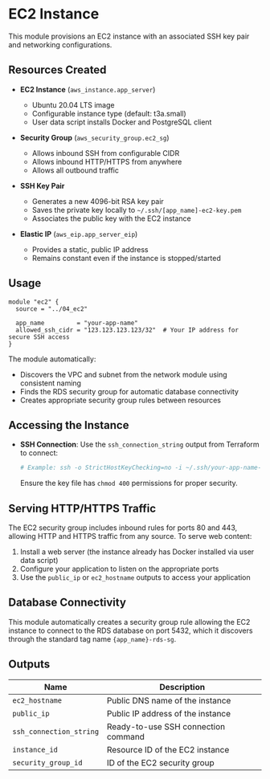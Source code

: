 # EC2 Instance

This module provisions an EC2 instance with an associated SSH key pair and networking configurations.

## Resources Created

- **EC2 Instance** (`aws_instance.app_server`)
  - Ubuntu 20.04 LTS image
  - Configurable instance type (default: t3a.small)
  - User data script installs Docker and PostgreSQL client

- **Security Group** (`aws_security_group.ec2_sg`)
  - Allows inbound SSH from configurable CIDR
  - Allows inbound HTTP/HTTPS from anywhere
  - Allows all outbound traffic

- **SSH Key Pair**
  - Generates a new 4096-bit RSA key pair
  - Saves the private key locally to `~/.ssh/[app_name]-ec2-key.pem`
  - Associates the public key with the EC2 instance

- **Elastic IP** (`aws_eip.app_server_eip`)
  - Provides a static, public IP address
  - Remains constant even if the instance is stopped/started

## Usage

```hcl
module "ec2" {
  source = "../04_ec2"
  
  app_name         = "your-app-name"
  allowed_ssh_cidr = "123.123.123.123/32"  # Your IP address for secure SSH access
}
```

The module automatically:
- Discovers the VPC and subnet from the network module using consistent naming
- Finds the RDS security group for automatic database connectivity
- Creates appropriate security group rules between resources

## Accessing the Instance

- **SSH Connection**: Use the `ssh_connection_string` output from Terraform to connect:
  ```bash
  # Example: ssh -o StrictHostKeyChecking=no -i ~/.ssh/your-app-name-ec2-key.pem ubuntu@<public_ip>
  ```
  Ensure the key file has `chmod 400` permissions for proper security.

## Serving HTTP/HTTPS Traffic

The EC2 security group includes inbound rules for ports 80 and 443, allowing HTTP and HTTPS traffic from any source. To serve web content:

1. Install a web server (the instance already has Docker installed via user data script)
2. Configure your application to listen on the appropriate ports
3. Use the `public_ip` or `ec2_hostname` outputs to access your application

## Database Connectivity

This module automatically creates a security group rule allowing the EC2 instance to connect to the RDS database on port 5432, which it discovers through the standard tag name `{app_name}-rds-sg`.

## Outputs

| Name | Description |
|------|-------------|
| `ec2_hostname` | Public DNS name of the instance |
| `public_ip` | Public IP address of the instance |
| `ssh_connection_string` | Ready-to-use SSH connection command |
| `instance_id` | Resource ID of the EC2 instance |
| `security_group_id` | ID of the EC2 security group | 